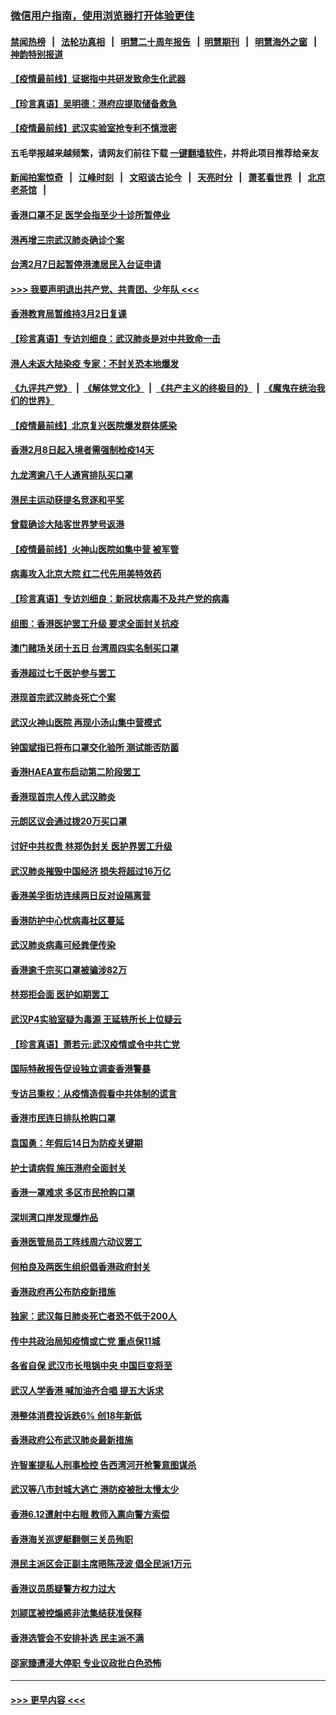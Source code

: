 ### [微信用户指南，使用浏览器打开体验更佳](https://github.com/gfw-breaker/banned-news1/blob/master/indexes/wechat-guide.md?t=0)
#### [禁闻热榜](热点新闻.md?t=0)  &nbsp;&nbsp;|&nbsp;&nbsp; [法轮功真相](https://github.com/gfw-breaker/truth/blob/master/README.md?t=0) &nbsp;&nbsp;|&nbsp;&nbsp; [明慧二十周年报告](https://github.com/gfw-breaker/mh-reports/blob/master/README.md?t=0) &nbsp;&nbsp;|&nbsp;&nbsp;[明慧期刊](https://github.com/gfw-breaker/mh-qikan) &nbsp;&nbsp;|&nbsp;&nbsp; [明慧海外之窗](https://github.com/gfw-breaker/mh-news/blob/master/README.md?t=0) &nbsp;&nbsp;|&nbsp;&nbsp; [神韵特别报道](https://github.com/gfw-breaker/mh-news/blob/master/shenyun.md?t=0)
#### [【疫情最前线】证据指中共研发致命生化武器](../pages/nsc415/n11853087.md?t=02082122) 
#### [【珍言真语】吴明德：港府应提取储备救急](../pages/nsc415/n11852734.md?t=02082122) 
#### [【疫情最前线】武汉实验室抢专利不慎泄密](../pages/nsc415/n11850310.md?t=02082122) 
#### 五毛举报越来越频繁，请网友们前往下载 [一键翻墙软件](https://github.com/gfw-breaker/ssr-accounts)，并将此项目推荐给亲友
#### [新闻拍案惊奇](https://github.com/gfw-breaker/banned-news1/blob/master/pages/link4.md) &nbsp;&nbsp;|&nbsp;&nbsp; [江峰时刻](https://github.com/gfw-breaker/banned-news1/blob/master/pages/link4.md) &nbsp;&nbsp;|&nbsp;&nbsp; [文昭谈古论今](https://github.com/gfw-breaker/banned-news1/blob/master/pages/link4.md) &nbsp;&nbsp;|&nbsp;&nbsp; [天亮时分](https://github.com/gfw-breaker/banned-news1/blob/master/pages/link4.md) &nbsp;&nbsp;|&nbsp;&nbsp; [萧茗看世界](https://github.com/gfw-breaker/banned-news1/blob/master/pages/link4.md) &nbsp;&nbsp;|&nbsp;&nbsp; [北京老茶馆](https://github.com/gfw-breaker/banned-news1/blob/master/pages/link4.md) &nbsp;&nbsp;|&nbsp;&nbsp; 
#### [香港口罩不足 医学会指至少十诊所暂停业](../pages/nsc415/n11850301.md?t=02082122) 
#### [港再增三宗武汉肺炎确诊个案](../pages/nsc415/n11850328.md?t=02082122) 
#### [台湾2月7日起暂停港澳居民入台证申请](../pages/nsc415/n11850304.md?t=02082122) 
#### [>>> 我要声明退出共产党、共青团、少年队 <<<](https://github.com/begood0513/goodnews/blob/master/quit/letter.md) 
#### [香港教育局暂维持3月2日复课](../pages/nsc415/n11850260.md?t=02082122) 
#### [【珍言真语】专访刘细良：武汉肺炎是对中共致命一击](../pages/nsc415/n11849934.md?t=02082122) 
#### [港人未返大陆染疫 专家：不封关恐本地爆发](../pages/nsc415/n11848021.md?t=02082122) 
#### [《九评共产党》](https://github.com/begood0513/9ping.md/blob/master/README.md) &nbsp;|&nbsp; [《解体党文化》](../../../../jtdwh.md/blob/master/README.md)  &nbsp;|&nbsp; [《共产主义的终极目的》](../../../../gczydzjmd.md/blob/master/README.md) &nbsp;|&nbsp; [《魔鬼在统治我们的世界》](../../../../mgztzwmdsj.md/blob/master/README.md) 
#### [【疫情最前线】北京复兴医院爆发群体感染](../pages/nsc415/n11847626.md?t=02082122) 
#### [香港2月8日起入境者需强制检疫14天](../pages/nsc415/n11847658.md?t=02082122) 
#### [九龙湾逾八千人通宵排队买口罩](../pages/nsc415/n11847647.md?t=02082122) 
#### [港民主运动获提名竞逐和平奖](../pages/nsc415/n11847633.md?t=02082122) 
#### [曾载确诊大陆客世界梦号返港](../pages/nsc415/n11847608.md?t=02082122) 
#### [【疫情最前线】火神山医院如集中营 被军管](../pages/nsc415/n11847524.md?t=02082122) 
#### [病毒攻入北京大院 红二代先用美特效药](../pages/nsc415/n11847427.md?t=02082122) 
#### [【珍言真语】专访刘细良：新冠状病毒不及共产党的病毒](../pages/nsc415/n11847164.md?t=02082122) 
#### [组图：香港医护罢工升级 要求全面封关抗疫](../pages/nsc415/n11844107.md?t=02082122) 
#### [澳门赌场关闭十五日 台湾周四实名制买口罩](../pages/nsc415/n11845083.md?t=02082122) 
#### [香港超过七千医护参与罢工](../pages/nsc415/n11845051.md?t=02082122) 
#### [港现首宗武汉肺炎死亡个案](../pages/nsc415/n11844998.md?t=02082122) 
#### [武汉火神山医院 再现小汤山集中营模式](../pages/nsc415/n11844763.md?t=02082122) 
#### [钟国斌指已将布口罩交化验所 测试能否防菌](../pages/nsc415/n11842783.md?t=02082122) 
#### [香港HAEA宣布启动第二阶段罢工](../pages/nsc415/n11842723.md?t=02082122) 
#### [香港现首宗人传人武汉肺炎](../pages/nsc415/n11842766.md?t=02082122) 
#### [元朗区议会通过拨20万买口罩](../pages/nsc415/n11842754.md?t=02082122) 
#### [讨好中共权贵 林郑伪封关 医护界罢工升级](../pages/nsc415/n11842359.md?t=02082122) 
#### [武汉肺炎摧毁中国经济 损失将超过16万亿](../pages/nsc415/n11839723.md?t=02082122) 
#### [香港美孚街坊连续两日反对设隔离营](../pages/nsc415/n11839962.md?t=02082122) 
#### [香港防护中心忧病毒社区蔓延](../pages/nsc415/n11839933.md?t=02082122) 
#### [武汉肺炎病毒可经粪便传染](../pages/nsc415/n11839939.md?t=02082122) 
#### [香港逾千宗买口罩被骗涉82万](../pages/nsc415/n11839914.md?t=02082122) 
#### [林郑拒会面 医护如期罢工](../pages/nsc415/n11839892.md?t=02082122) 
#### [武汉P4实验室疑为毒源 王延轶所长上位疑云](../pages/nsc415/n11835543.md?t=02082122) 
#### [【珍言真语】萧若元:武汉疫情或令中共亡党](../pages/nsc415/n11829394.md?t=02082122) 
#### [国际特赦报告促设独立调查香港警暴](../pages/nsc415/n11833845.md?t=02082122) 
#### [专访吕秉权：从疫情造假看中共体制的谎言](../pages/nsc415/n11833813.md?t=02082122) 
#### [香港市民连日排队抢购口罩](../pages/nsc415/n11833794.md?t=02082122) 
#### [袁国勇：年假后14日为防疫关键期](../pages/nsc415/n11831088.md?t=02082122) 
#### [护士请病假 施压港府全面封关](../pages/nsc415/n11831030.md?t=02082122) 
#### [香港一罩难求 多区市民抢购口罩](../pages/nsc415/n11831002.md?t=02082122) 
#### [深圳湾口岸发现爆炸品](../pages/nsc415/n11828802.md?t=02082122) 
#### [香港医管局员工阵线周六动议罢工](../pages/nsc415/n11828762.md?t=02082122) 
#### [何柏良及两医生组织倡香港政府封关](../pages/nsc415/n11828749.md?t=02082122) 
#### [香港政府再公布防疫新措施](../pages/nsc415/n11828716.md?t=02082122) 
#### [独家：武汉每日肺炎死亡者恐不低于200人](../pages/nsc415/n11828240.md?t=02082122) 
#### [传中共政治局知疫情或亡党 重点保11城](../pages/nsc415/n11828145.md?t=02082122) 
#### [各省自保 武汉市长甩锅中央 中国巨变将至](../pages/nsc415/n11828021.md?t=02082122) 
#### [武汉人学香港 喊加油齐合唱 提五大诉求](../pages/nsc415/n11827046.md?t=02082122) 
#### [港整体消费投诉跌6% 创18年新低](../pages/nsc415/n11817280.md?t=02082122) 
#### [香港政府公布武汉肺炎最新措施](../pages/nsc415/n11817152.md?t=02082122) 
#### [许智峯提私人刑事检控 告西湾河开枪警意图谋杀](../pages/nsc415/n11817132.md?t=02082122) 
#### [武汉等八市封城大逃亡 港防疫被批太慢太少](../pages/nsc415/n11817058.md?t=02082122) 
#### [香港6.12遭射中右眼 教师入禀向警方索偿](../pages/nsc415/n11814678.md?t=02082122) 
#### [香港海关巡逻艇翻侧三关员殉职](../pages/nsc415/n11814604.md?t=02082122) 
#### [港民主派区会正副主席晤陈茂波 倡全民派1万元](../pages/nsc415/n11814582.md?t=02082122) 
#### [香港议员质疑警方权力过大](../pages/nsc415/n11814560.md?t=02082122) 
#### [刘颕匡被控煽惑非法集结获准保释](../pages/nsc415/n11811727.md?t=02082122) 
#### [香港选管会不安排补选 民主派不满](../pages/nsc415/n11811691.md?t=02082122) 
#### [邵家臻遭浸大停职 专业议政批白色恐怖](../pages/nsc415/n11811670.md?t=02082122) 

----
#### [ >>> 更早内容 <<< ](../indexes/nsc415-earlier.md)
